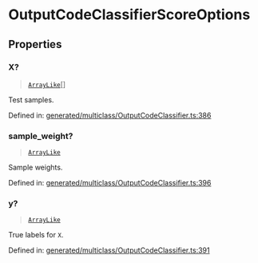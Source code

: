 # OutputCodeClassifierScoreOptions

## Properties

### X?

> [`ArrayLike`](../types/ArrayLike.md)[]

Test samples.

Defined in:  [generated/multiclass/OutputCodeClassifier.ts:386](https://github.com/transitive-bullshit/scikit-learn-ts/blob/122b3c0/packages/sklearn/src/generated/multiclass/OutputCodeClassifier.ts#L386)

### sample\_weight?

> [`ArrayLike`](../types/ArrayLike.md)

Sample weights.

Defined in:  [generated/multiclass/OutputCodeClassifier.ts:396](https://github.com/transitive-bullshit/scikit-learn-ts/blob/122b3c0/packages/sklearn/src/generated/multiclass/OutputCodeClassifier.ts#L396)

### y?

> [`ArrayLike`](../types/ArrayLike.md)

True labels for `X`.

Defined in:  [generated/multiclass/OutputCodeClassifier.ts:391](https://github.com/transitive-bullshit/scikit-learn-ts/blob/122b3c0/packages/sklearn/src/generated/multiclass/OutputCodeClassifier.ts#L391)
